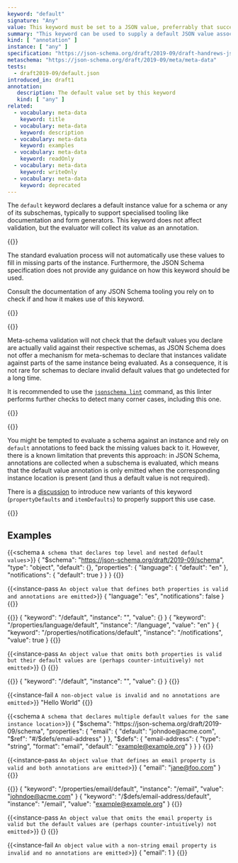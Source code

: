 ```yaml
---
keyword: "default"
signature: "Any"
value: This keyword must be set to a JSON value, preferrably that successfully validates against the corresponding subschema
summary: "This keyword can be used to supply a default JSON value associated with a particular schema."
kind: [ "annotation" ]
instance: [ "any" ]
specification: "https://json-schema.org/draft/2019-09/draft-handrews-json-schema-validation-02#rfc.section.9.2"
metaschema: "https://json-schema.org/draft/2019-09/meta/meta-data"
tests:
  - draft2019-09/default.json
introduced_in: draft1
annotation:
   description: The default value set by this keyword
   kind: [ "any" ]
related:
  - vocabulary: meta-data
    keyword: title
  - vocabulary: meta-data
    keyword: description
  - vocabulary: meta-data
    keyword: examples
  - vocabulary: meta-data
    keyword: readOnly
  - vocabulary: meta-data
    keyword: writeOnly
  - vocabulary: meta-data
    keyword: deprecated
---
```


The `default` keyword declares a default instance value for a schema or any of
its subschemas, typically to support specialised tooling like documentation and
form generators. This keyword does not affect validation, but the evaluator
will collect its value as an annotation.

{{<common-pitfall>}}

The standard evaluation process will not automatically use these values to fill
in missing parts of the instance. Furthermore, the JSON Schema specification
does not provide any guidance on how this keyword should be used.

Consult the documentation of any JSON Schema tooling you rely on to check if
and how it makes use of this keyword.

{{</common-pitfall>}}

{{<best-practice>}}

Meta-schema validation will not check that the default values you declare are
actually valid against their respective schemas, as JSON Schema does not offer
a mechanism for meta-schemas to declare that instances validate against parts
of the same instance being evaluated. As a consequence, it is not rare for
schemas to declare invalid default values that go undetected for a long time.

It is recommended to use the [`jsonschema
lint`](https://github.com/sourcemeta/jsonschema/blob/main/docs/lint.markdown)
command, as this linter performs further checks to detect many corner cases,
including this one.

{{</best-practice>}}

{{<learning-more>}}

You might be tempted to evaluate a schema against an instance and rely on
`default` annotations to feed back the missing values back to it.  However,
there is a known limitation that prevents this approach: in JSON Schema,
annotations are collected when a subschema is evaluated, which means that the
default value annotation is only emitted when the corresponding instance
location is present (and thus a default value is not required).

There is a
[discussion](https://github.com/json-schema-org/json-schema-spec/issues/867) to
introduce new variants of this keyword (`propertyDefaults` and `itemDefaults`)
to properly support this use case.

{{</learning-more>}}

## Examples

{{<schema `A schema that declares top level and nested default values`>}}
{
  "$schema": "https://json-schema.org/draft/2019-09/schema",
  "type": "object",
  "default": {},
  "properties": {
    "language": { "default": "en" },
    "notifications": { "default": true }
  }
}
{{</schema>}}

{{<instance-pass `An object value that defines both properties is valid and annotations are emitted`>}}
{ "language": "es", "notifications": false }
{{</instance-pass>}}

{{<instance-annotation>}}
{ "keyword": "/default", "instance": "", "value": {} }
{ "keyword": "/properties/language/default", "instance": "/language", "value": "en" }
{ "keyword": "/properties/notifications/default", "instance": "/notifications", "value": true }
{{</instance-annotation>}}

{{<instance-pass `An object value that omits both properties is valid but their default values are (perhaps counter-intuitively) not emitted`>}}
{}
{{</instance-pass>}}

{{<instance-annotation>}}
{ "keyword": "/default", "instance": "", "value": {} }
{{</instance-annotation>}}

{{<instance-fail `A non-object value is invalid and no annotations are emitted`>}}
"Hello World"
{{</instance-fail>}}

{{<schema `A schema that declares multiple default values for the same instance location`>}}
{
  "$schema": "https://json-schema.org/draft/2019-09/schema",
  "properties": {
    "email": {
      "default": "johndoe@acme.com",
      "$ref": "#/$defs/email-address"
    }
  },
  "$defs": {
    "email-address": {
      "type": "string",
      "format": "email",
      "default": "example@example.org"
    }
  }
}
{{</schema>}}

{{<instance-pass `An object value that defines an email property is valid and both annotations are emitted`>}}
{ "email": "jane@foo.com" }
{{</instance-pass>}}

{{<instance-annotation>}}
{ "keyword": "/properties/email/default", "instance": "/email", "value": "johndoe@acme.com" }
{ "keyword": "/$defs/email-address/default", "instance": "/email", "value": "example@example.org" }
{{</instance-annotation>}}

{{<instance-pass `An object value that omits the email property is valid but the default values are (perhaps counter-intuitively) not emitted`>}}
{}
{{</instance-pass>}}

{{<instance-fail `An object value with a non-string email property is invalid and no annotations are emitted`>}}
{ "email": 1 }
{{</instance-fail>}}
